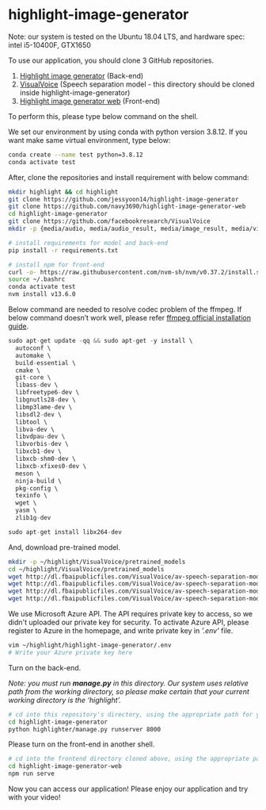 # highlight-image-generator

Note: our system is tested on the Ubuntu 18.04 LTS, and hardware spec: intel i5-10400F, GTX1650 

To use our application, you should clone 3 GitHub repositories.

1. [Highlight image generator](https://github.com/jessyoon14/highlight-image-generator) (Back-end)
2. [VisualVoice](https://github.com/facebookresearch/VisualVoice) (Speech separation model - this directory should be cloned inside highlight-image-generator)
3. [Highlight image generator web](https://github.com/navy3690/highlight-image-generator-web) (Front-end)

To perform this, please type below command on the shell.

We set our environment by using conda with python version 3.8.12. If you want make same virtual environment, type below:

```bash
conda create --name test python=3.8.12
conda activate test
```

 After, clone the repositories and install requirement with below command:

```bash
mkdir highlight && cd highlight
git clone https://github.com/jessyoon14/highlight-image-generator
git clone https://github.com/navy3690/highlight-image-generator-web
cd highlight-image-generator
git clone https://github.com/facebookresearch/VisualVoice
mkdir -p {media/audio, media/audio_result, media/image_result, media/video}

# install requirements for model and back-end
pip install -r requirements.txt

# install npm for front-end
curl -o- https://raw.githubusercontent.com/nvm-sh/nvm/v0.37.2/install.sh | bash 
source ~/.bashrc
conda activate test
nvm install v13.6.0
```

Below command are needed to resolve codec problem of the ffmpeg. If below command doesn’t work well, please refer [ffmpeg official installation guide](https://trac.ffmpeg.org/wiki/CompilationGuide/Ubuntu).

```cpp
sudo apt-get update -qq && sudo apt-get -y install \
  autoconf \
  automake \
  build-essential \
  cmake \
  git-core \
  libass-dev \
  libfreetype6-dev \
  libgnutls28-dev \
  libmp3lame-dev \
  libsdl2-dev \
  libtool \
  libva-dev \
  libvdpau-dev \
  libvorbis-dev \
  libxcb1-dev \
  libxcb-shm0-dev \
  libxcb-xfixes0-dev \
  meson \
  ninja-build \
  pkg-config \
  texinfo \
  wget \
  yasm \
  zlib1g-dev

sudo apt-get install libx264-dev
```

And, download pre-trained model.

```bash
mkdir -p ~/highlight/VisualVoice/pretrained_models
cd ~/highlight/VisualVoice/pretrained_models
wget http://dl.fbaipublicfiles.com/VisualVoice/av-speech-separation-model/facial_best.pth
wget http://dl.fbaipublicfiles.com/VisualVoice/av-speech-separation-model/lipreading_best.pth
wget http://dl.fbaipublicfiles.com/VisualVoice/av-speech-separation-model/unet_best.pth
wget http://dl.fbaipublicfiles.com/VisualVoice/av-speech-separation-model/vocal_best.pth
```

We use Microsoft Azure API. The API requires private key to access, so we didn't uploaded our private key for security. To activate Azure API, please register to Azure in the homepage, and write private key in *'.env'* file.

 

```bash
vim ~/highlight/highlight-image-generator/.env
# Write your Azure private key here
```

Turn on the back-end.

*Note: you must run **manage.py** in this directory. Our system uses relative path from the working directory, so please make certain that your current working directory is the ‘highlight’.*

```bash
# cd into this repository's directory, using the appropriate path for your computer
cd highlight-image-generator
python highlighter/manage.py runserver 8000
```

Please turn on the front-end in another shell.

```bash
# cd into the frontend directory cloned above, using the appropriate path for your computer
cd highlight-image-generator-web
npm run serve
```

Now you can access our application! Please enjoy our application and try with your video!
